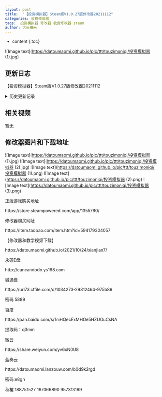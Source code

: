 ```yaml
---
layout: post
title:  "【投资模拟器】Steam版V1.0.27版修改器20211112"
categories: 收费修改器
tags:  投资模拟器 修改器 收费修改器 steam
author: 大头猫米
---
```


* content
{:toc}

![Image text](https://datoumaomi.github.io/pic/ttt/touzimoniqi/投资模拟器 (1).jpg)

##  更新日志

【投资模拟器】Steam版V1.0.27版修改器20211112<p></p>






<details>
<summary>历史更新记录</summary><p></p>
【投资模拟器】Steam版V1.0.27版修改器20211112<p></p>
</details>


  
  

## 相关视频
暂无

## 修改器图片和下载地址

![Image text](https://datoumaomi.github.io/pic/ttt/touzimoniqi/投资模拟器 (1).jpg)
![Image text](https://datoumaomi.github.io/pic/ttt/touzimoniqi/投资模拟器 (2).jpg)
![Image text](https://datoumaomi.github.io/pic/ttt/touzimoniqi/投资模拟器 (1).png)
![Image text](https://datoumaomi.github.io/pic/ttt/touzimoniqi/投资模拟器 (2).png)
![Image text](https://datoumaomi.github.io/pic/ttt/touzimoniqi/投资模拟器 (3).png)



<p>正版游戏购买地址</p>
https://store.steampowered.com/app/1355760/
<p></p>
修改器购买网址<p></p>
https://item.taobao.com/item.htm?id=594179304057
<p></p>
【修改器和教学视频下载】
<p></p>
https://datoumaomi.github.io/2021/10/24/xianjian7/
<p></p>

永硕E盘:
<p></p>
http://cancandodo.ys168.com
<p></p>
城通盘
<p></p>
https://url73.ctfile.com/d/1034273-29312464-975b89
<p></p>
密码 5889
<p></p>
百度
<p></p>
https://pan.baidu.com/s/1niHQecExMHOe5HZUOuCsNA 
<p></p>
提取码：q3mm
<p></p>
微云
<p></p>
https://share.weiyun.com/yv6xN0U8
<p></p>
蓝奏云<p></p>
https://datoumaomi.lanzouw.com/b0d9k2rgd
<p></p>
密码:e8gn
<p></p>
<p>秋裙 188751527 197066890 957313169</p>


